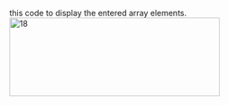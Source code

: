 this code to display the entered array elements.
<img width="373" height="140" alt="18" src="https://github.com/user-attachments/assets/8b667b31-1b16-4100-ba65-d02cf6c077b9" />

